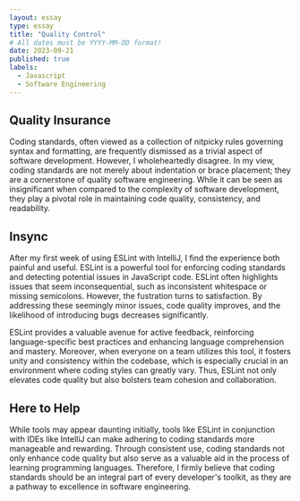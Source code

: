 ```yaml
---
layout: essay
type: essay
title: "Quality Control"
# All dates must be YYYY-MM-DD format!
date: 2023-09-21
published: true
labels:
  - Javascript
  - Software Engineering
---
```


## Quality Insurance

Coding standards, often viewed as a collection of nitpicky rules governing syntax and formatting, are frequently dismissed as a trivial aspect of software development. However, I wholeheartedly disagree. In my view, coding standards are not merely about indentation or brace placement; they are a cornerstone of quality software engineering. While it can be seen as insignificant when compared to the complexity of software development, they play a pivotal role in maintaining code quality, consistency, and readability.

## Insync

After my first week of using ESLint with IntelliJ, I find the experience both painful and useful. ESLint is a powerful tool for enforcing coding standards and detecting potential issues in JavaScript code. ESLint often highlights issues that seem inconsequential, such as inconsistent whitespace or missing semicolons. However, the fustration turns to satisfaction. By addressing these seemingly minor issues, code quality improves, and the likelihood of introducing bugs decreases significantly. 

ESLint provides a valuable avenue for active feedback, reinforcing language-specific best practices and enhancing language comprehension and mastery. Moreover, when everyone on a team utilizes this tool, it fosters unity and consistency within the codebase, which is especially crucial in an environment where coding styles can greatly vary. Thus, ESLint not only elevates code quality but also bolsters team cohesion and collaboration.

## Here to Help

While tools may appear daunting initially, tools like ESLint in conjunction with IDEs like IntelliJ can make adhering to coding standards more manageable and rewarding. Through consistent use, coding standards not only enhance code quality but also serve as a valuable aid in the process of learning programming languages. Therefore, I firmly believe that coding standards should be an integral part of every developer's toolkit, as they are a pathway to excellence in software engineering.
